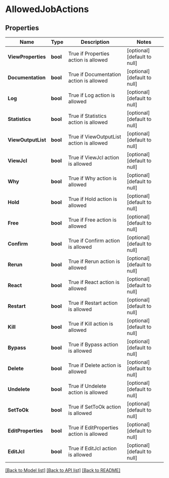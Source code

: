 # AllowedJobActions

## Properties
Name | Type | Description | Notes
------------ | ------------- | ------------- | -------------
**ViewProperties** | **bool** | True if Properties action is allowed | [optional] [default to null]
**Documentation** | **bool** | True if Documentation action is allowed | [optional] [default to null]
**Log** | **bool** | True if Log action is allowed | [optional] [default to null]
**Statistics** | **bool** | True if Statistics action is allowed | [optional] [default to null]
**ViewOutputList** | **bool** | True if ViewOutputList action is allowed | [optional] [default to null]
**ViewJcl** | **bool** | True if ViewJcl action is allowed | [optional] [default to null]
**Why** | **bool** | True if Why action is allowed | [optional] [default to null]
**Hold** | **bool** | True if Hold action is allowed | [optional] [default to null]
**Free** | **bool** | True if Free action is allowed | [optional] [default to null]
**Confirm** | **bool** | True if Confirm action is allowed | [optional] [default to null]
**Rerun** | **bool** | True if Rerun action is allowed | [optional] [default to null]
**React** | **bool** | True if React action is allowed | [optional] [default to null]
**Restart** | **bool** | True if Restart action is allowed | [optional] [default to null]
**Kill** | **bool** | True if Kill action is allowed | [optional] [default to null]
**Bypass** | **bool** | True if Bypass action is allowed | [optional] [default to null]
**Delete** | **bool** | True if Delete action is allowed | [optional] [default to null]
**Undelete** | **bool** | True if Undelete action is allowed | [optional] [default to null]
**SetToOk** | **bool** | True if SetToOk action is allowed | [optional] [default to null]
**EditProperties** | **bool** | True if EditProperties action is allowed | [optional] [default to null]
**EditJcl** | **bool** | True if EditJcl action is allowed | [optional] [default to null]

[[Back to Model list]](../README.md#documentation-for-models) [[Back to API list]](../README.md#documentation-for-api-endpoints) [[Back to README]](../README.md)

